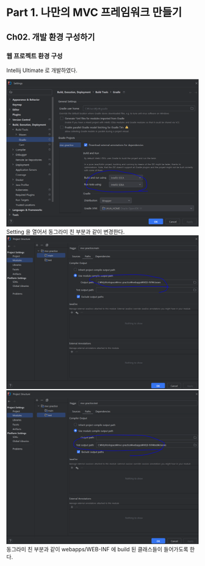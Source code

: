 # Part 1. 나만의 MVC 프레임워크 만들기

## Ch02. 개발 환경 구성하기

### 웹 프로젝트 환경 구성

Intellij Ultimate 로 개발하였다.

![](./img/셋팅1.PNG)
Setting 을 열어서 동그라미 친 부분과 같이 변경한다.
![](./img/셋팅2.PNG)
![](./img/셋팅3.PNG)
동그라미 친 부분과 같이 webapps/WEB-INF 에 build 된 클래스들이 들어가도록 한다.
